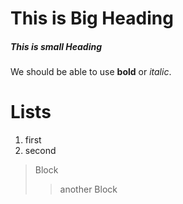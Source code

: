 # This is Big Heading
##### This is small Heading
We should be able to use **bold** or *italic*.
# Lists
1. first
2. second

>Block
>>another Block
